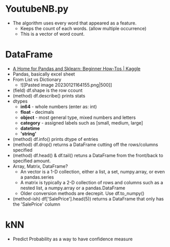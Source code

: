 # YoutubeNB.py
- The algorithm uses every word that appeared as a feature.
	- Keeps the count of each words. (allow multiple occurrence)
	- This is a vector of word count.
# DataFrame
- [A Home for Pandas and Sklearn: Beginner How-Tos | Kaggle](https://www.kaggle.com/code/timolee/a-home-for-pandas-and-sklearn-beginner-how-tos/notebook)
- Pandas, basically excel sheet
- From List vs Dictionary
	- ![[Pasted image 20230121164155.png|500]]
- (field) df.shape is the row ccount
- (method) df.describe() prints stats
- dtypes
	- **in64** - whole numbers (enter as: int)
	- **float** - decimals
	- **object** - most general type, mixed numbers and letters
	- **category** - assigned labels such as [small, medium, large]
	- **datetime**
	- **'string'**
- (method) df.info() prints dtype of entries
- (method) df.drop() returns a DataFrame cutting off the rows/columns specified
- (method) df.head() & df.tail() retuns a DataFrame from the front/back to specified amount.
- Array, Matrix, DataFrame?
	- An vector is a 1-D collection, either a list, a set, numpy.array, or even a pandas.series
	- A matrix is typically a 2-D collection of rows and columns such as a nested list, a numpy.array or a pandas.DataFrame
	- Older conversion methods are decrepit. Use df.to_numpy()
- (method-ish) df\['SalePrice'\].head(5)) returns a DataFrame that only has the 'SalePrice' column
# kNN
- Predict Probability as a way to have confidence measure
